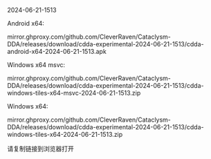 2024-06-21-1513

Android x64:

mirror.ghproxy.com/github.com/CleverRaven/Cataclysm-DDA/releases/download/cdda-experimental-2024-06-21-1513/cdda-android-x64-2024-06-21-1513.apk

Windows x64 msvc:

mirror.ghproxy.com/github.com/CleverRaven/Cataclysm-DDA/releases/download/cdda-experimental-2024-06-21-1513/cdda-windows-tiles-x64-msvc-2024-06-21-1513.zip

Windows x64:

mirror.ghproxy.com/github.com/CleverRaven/Cataclysm-DDA/releases/download/cdda-experimental-2024-06-21-1513/cdda-windows-tiles-x64-2024-06-21-1513.zip

请复制链接到浏览器打开


